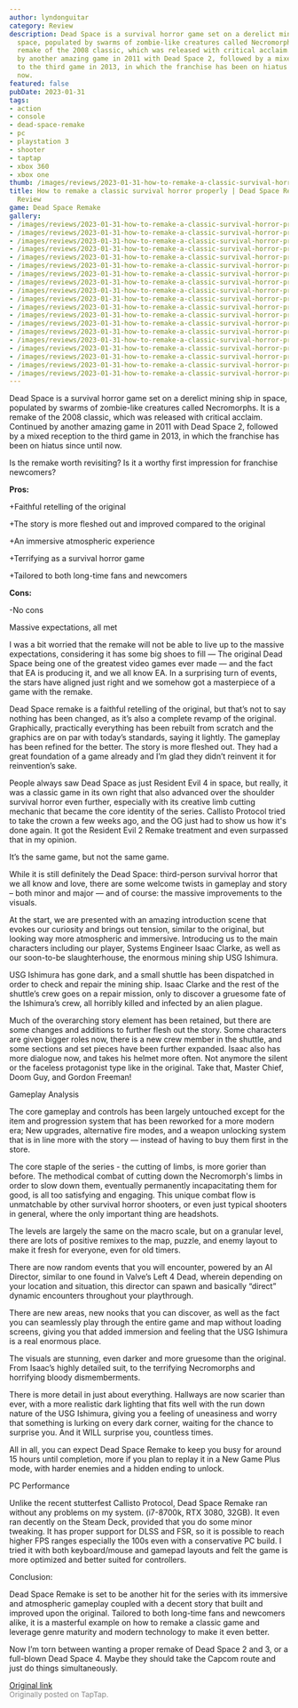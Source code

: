 ```yaml
---
author: lyndonguitar
category: Review
description: Dead Space is a survival horror game set on a derelict mining ship in
  space, populated by swarms of zombie-like creatures called Necromorphs. It is a
  remake of the 2008 classic, which was released with critical acclaim. Continued
  by another amazing game in 2011 with Dead Space 2, followed by a mixed reception
  to the third game in 2013, in which the franchise has been on hiatus since until
  now.
featured: false
pubDate: 2023-01-31
tags:
- action
- console
- dead-space-remake
- pc
- playstation 3
- shooter
- taptap
- xbox 360
- xbox one
thumb: /images/reviews/2023-01-31-how-to-remake-a-classic-survival-horror-properly--dead-space-remake---full-review-0.avif
title: How to remake a classic survival horror properly | Dead Space Remake - Full
  Review
game: Dead Space Remake
gallery:
- /images/reviews/2023-01-31-how-to-remake-a-classic-survival-horror-properly--dead-space-remake---full-review-0.avif
- /images/reviews/2023-01-31-how-to-remake-a-classic-survival-horror-properly--dead-space-remake---full-review-1.avif
- /images/reviews/2023-01-31-how-to-remake-a-classic-survival-horror-properly--dead-space-remake---full-review-2.avif
- /images/reviews/2023-01-31-how-to-remake-a-classic-survival-horror-properly--dead-space-remake---full-review-3.avif
- /images/reviews/2023-01-31-how-to-remake-a-classic-survival-horror-properly--dead-space-remake---full-review-4.avif
- /images/reviews/2023-01-31-how-to-remake-a-classic-survival-horror-properly--dead-space-remake---full-review-5.avif
- /images/reviews/2023-01-31-how-to-remake-a-classic-survival-horror-properly--dead-space-remake---full-review-6.avif
- /images/reviews/2023-01-31-how-to-remake-a-classic-survival-horror-properly--dead-space-remake---full-review-7.avif
- /images/reviews/2023-01-31-how-to-remake-a-classic-survival-horror-properly--dead-space-remake---full-review-8.avif
- /images/reviews/2023-01-31-how-to-remake-a-classic-survival-horror-properly--dead-space-remake---full-review-9.avif
- /images/reviews/2023-01-31-how-to-remake-a-classic-survival-horror-properly--dead-space-remake---full-review-10.avif
- /images/reviews/2023-01-31-how-to-remake-a-classic-survival-horror-properly--dead-space-remake---full-review-11.avif
- /images/reviews/2023-01-31-how-to-remake-a-classic-survival-horror-properly--dead-space-remake---full-review-12.avif
- /images/reviews/2023-01-31-how-to-remake-a-classic-survival-horror-properly--dead-space-remake---full-review-13.avif
- /images/reviews/2023-01-31-how-to-remake-a-classic-survival-horror-properly--dead-space-remake---full-review-14.avif
- /images/reviews/2023-01-31-how-to-remake-a-classic-survival-horror-properly--dead-space-remake---full-review-15.avif
- /images/reviews/2023-01-31-how-to-remake-a-classic-survival-horror-properly--dead-space-remake---full-review-16.avif
- /images/reviews/2023-01-31-how-to-remake-a-classic-survival-horror-properly--dead-space-remake---full-review-17.avif
- /images/reviews/2023-01-31-how-to-remake-a-classic-survival-horror-properly--dead-space-remake---full-review-18.avif
---
```

Dead Space is a survival horror game set on a derelict mining ship in space, populated by swarms of zombie-like creatures called Necromorphs. It is a remake of the 2008 classic, which was released with critical acclaim. Continued by another amazing game in 2011 with Dead Space 2, followed by a mixed reception to the third game in 2013, in which the franchise has been on hiatus since until now.

Is the remake worth revisiting? Is it a worthy first impression for franchise newcomers?


**Pros:**


+Faithful retelling of the original

+The story is more fleshed out and improved compared to the original

+An immersive atmospheric experience

+Terrifying as a survival horror game

+Tailored to both long-time fans and newcomers


**Cons:**


-No cons

Massive expectations, all met

I was a bit worried that the remake will not be able to live up to the massive expectations, considering it has some big shoes to fill — The original Dead Space being one of the greatest video games ever made — and the fact that EA is producing it, and we all know EA. In a surprising turn of events, the stars have aligned just right and we somehow got a masterpiece of a game with the remake.

Dead Space remake is a faithful retelling of the original, but that’s not to say nothing has been changed, as it’s also a complete revamp of the original. Graphically, practically everything has been rebuilt from scratch and the graphics are on par with today’s standards, saying it lightly. The gameplay has been refined for the better. The story is more fleshed out. They had a great foundation of a game already and I’m glad they didn’t reinvent it for reinvention’s sake.

People always saw Dead Space as just Resident Evil 4 in space, but really, it was a classic game in its own right that also advanced over the shoulder survival horror even further, especially with its creative limb cutting mechanic that became the core identity of the series. Callisto Protocol tried to take the crown a few weeks ago, and the OG just had to show us how it's done again. It got the Resident Evil 2 Remake treatment and even surpassed that in my opinion.

It’s the same game, but not the same game.

While it is still definitely the Dead Space: third-person survival horror that we all know and love, there are some welcome twists in gameplay and story – both minor and major — and of course: the massive improvements to the visuals.

At the start, we are presented with an amazing introduction scene that evokes our curiosity and brings out tension, similar to the original, but looking way more atmospheric and immersive. Introducing us to the main characters including our player, Systems Engineer Isaac Clarke, as well as our soon-to-be slaughterhouse, the enormous mining ship USG Ishimura.

USG Ishimura has gone dark, and a small shuttle has been dispatched in order to check and repair the mining ship. Isaac Clarke and the rest of the shuttle’s crew goes on a repair mission, only to discover a gruesome fate of the Ishimura’s crew, all horribly killed and infected by an alien plague.

Much of the overarching story element has been retained, but there are some changes and additions to further flesh out the story. Some characters are given bigger roles now, there is a new crew member in the shuttle, and some sections and set pieces have been further expanded. Isaac also has more dialogue now, and takes his helmet more often. Not anymore the silent or the faceless protagonist type like in the original. Take that, Master Chief, Doom Guy, and Gordon Freeman!

Gameplay Analysis

The core gameplay and controls has been largely untouched except for the item and progression system that has been reworked for a more modern era; New upgrades, alternative fire modes, and a weapon unlocking system that is in line more with the story — instead of having to buy them first in the store.

The core staple of the series - the cutting of limbs, is more gorier than before. The methodical combat of cutting down the Necromorph's limbs in order to slow down them, eventually permanently incapacitating them for good, is all too satisfying and engaging. This unique combat flow is unmatchable by other survival horror shooters, or even just typical shooters in general, where the only important thing are headshots.

The levels are largely the same on the macro scale, but on a granular level, there are lots of positive remixes to the map, puzzle, and enemy layout to make it fresh for everyone, even for old timers.

There are now random events that you will encounter, powered by an AI Director, similar to one found in Valve’s Left 4 Dead, wherein depending on your location and situation, this director can spawn and basically “direct” dynamic encounters throughout your playthrough.

There are new areas, new nooks that you can discover, as well as the fact you can seamlessly play through the entire game and map without loading screens, giving you that added immersion and feeling that the USG Ishimura is a real enormous place.

The visuals are stunning, even darker and more gruesome than the original. From Isaac’s highly detailed suit, to the terrifying Necromorphs and horrifying bloody dismemberments.

There is more detail in just about everything. Hallways are now scarier than ever, with a more realistic dark lighting that fits well with the run down nature of the USG Ishimura, giving you a feeling of uneasiness and worry that something is lurking on every dark corner, waiting for the chance to surprise you. And it WILL surprise you, countless times.

All in all, you can expect Dead Space Remake to keep you busy for around 15 hours until completion, more if you plan to replay it in a New Game Plus mode, with harder enemies and a hidden ending to unlock.

PC Performance

Unlike the recent stutterfest Callisto Protocol, Dead Space Remake ran without any problems on my system. (i7-8700k, RTX 3080, 32GB). It even ran decently on the Steam Deck, provided that you do some minor tweaking. It has proper support for DLSS and FSR, so it is possible to reach higher FPS ranges especially the 100s even with a conservative PC build. I tried it with both keyboard/mouse and gamepad layouts and felt the game is more optimized and better suited for controllers.

Conclusion:

Dead Space Remake is set to be another hit for the series with its immersive and atmospheric gameplay coupled with a decent story that built and improved upon the original. Tailored to both long-time fans and newcomers alike, it is a masterful example on how to remake a classic game and leverage genre maturity and modern technology to make it even better.

Now I’m torn between wanting a proper remake of Dead Space 2 and 3, or a full-blown Dead Space 4. Maybe they should take the Capcom route and just do things simultaneously.

[Original link](https://www.taptap.io/post/4400724)<br><span style="font-size: 0.95em; color: #888;">Originally posted on TapTap.</span>